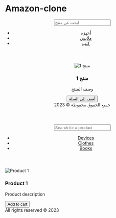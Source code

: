 # Amazon-clone
<!DOCTYPE html>
<html>
<head>
    <meta charset="UTF-8">
    <meta name="viewport" content="width=device-width, initial-scale=1.0">
    <title>متجري الإلكتروني</title>
    <link rel="stylesheet" href="styles.css">
</head>
<body>
    <header>
        <!DOCTYPE html>
<html>
<head>
    <title>متجري الإلكتروني</title>
    <link rel="stylesheet" href="styles.css">
</head>
<body>
    <header>
        <input type="text" placeholder="ابحث عن منتج">
        <nav>
            <ul>
                <li><a href="#">أجهزة</a></li>
                <li><a href="#">ملابس</a></li>
                <li><a href="#">كتب</a></li>
            </ul>
        </nav>
    </header>
    <main>
        <section class="products">
            <div class="product">
                <img src="product1.jpg" alt="منتج 1">
                <h3>منتج 1</h3>
                <p>وصف المنتج</p>
                <button>أضف إلى السلة</button>
            </div>
            </section>
    </main>
    <footer>
        جميع الحقوق محفوظة © 2023
    </footer>
</body>
</html>
        </header>
    <nav>
        </nav>
    <main>
        <section class="hero">
            </section>
        <section class="products">
            </section>
    </main>
    <footer>
        </footer>
    <script src="script.js"></script>
</body>
</html>
<!DOCTYPE html>
<html>
<head>
    <title>My Online Store</title>
    <link rel="stylesheet" href="styles.css">
</head>
<body>
    <header>
        <input type="text" placeholder="Search for a product">
        <nav>
            <ul>
                <li><a href="#">Devices</a></li>
                <li><a href="#">Clothes</a></li>
                <li><a href="#">Books</a></li>
            </ul>
        </nav>
    </header>
    <main>
        <section class="products">
            <div class="product">
                <img src="product1.jpg" alt="Product 1">
                <h3>Product 1</h3>
                <p>Product description</p>
                <button>Add to cart</button>
            </div>
            </section>
    </main>
    <footer>
        All rights reserved © 2023
    </footer>
</body>
</html>
